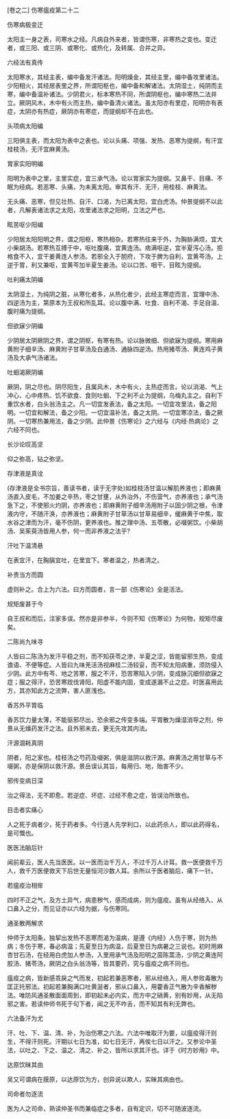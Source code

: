 [卷之二] 伤寒瘟疫第二十二

伤寒病极变迁

太阳主一身之表，司寒水之经。凡病自外来者，皆谓伤寒，非寒热之变也。变迁者，或三阳、或三阴、或寒化、或热化，及转属、合并之异。

六经法有真传

太阳寒水，其经主表，编中备发汗诸法。阳明燥金，其经主里，编中备攻里诸法。少阳相火，其经居表里之界，所谓阳枢也，编中备和解诸法。太阴湿土，纯阴而主寒，编中备温补诸法。少阴君火，标本寒热不同，所谓阴枢也，编中寒热二法并立。厥阴风木，木中有火而主热，编中备清火诸法。虽太阳亦有里症，阳明亦有表症，太阴亦有热症，厥阴亦有寒症，而提纲却不在此也。

头项病太阳编

三阳俱主表，而太阳为表中之表也。论以头痛、项强、发热、恶寒为提纲，有汗宜桂枝汤，无汗宜麻黄汤。

胃家实阳明编

阳明为表中之里，主里实症，宜三承气汤。论以胃家实为提纲。又鼻干、目痛、不眠为经病。若恶寒、头痛，为未离太阳。审其有汗、无汗，用桂枝、麻黄法。

无头痛、恶寒，但见壮热、自汗、口渴，为已离太阳，宜白虎汤。仲景提纲不以此者，凡解表诸法求之太阳，攻里诸法求之阳明，立法之严也。

眩苦呕少阳编

少阳居太阳阳明之界，谓之阳枢，寒热相杂。若寒热往来于外，为胸胁满烦，宜大小柴胡汤。若寒热互搏于中，呕吐腹痛，宜黄连汤。痞满呕逆，宜半夏泻心汤。拒格食不入，宜干姜黄连人参汤。若邪全入于胆府，下攻于脾为自利，宜黄芩汤。上逆于胃，利又兼呕，宜黄芩加半夏生姜汤。论以口苦、咽干、目眩为提纲。

吐利痛太阴编

太阴湿土，为纯阴之脏，从寒化者多，从热化者少，此经主寒症而言，宜理中汤、四逆汤为主，第原本为王叔和所乱耳。论以腹中满、吐食、自利不渴、手足自温、腹时痛为提纲。

但欲寐少阴编

少阴居太阴厥阴之界，谓之阴枢，有寒有热。论以脉微细、但欲寐为提纲。寒用麻黄附子细辛汤、麻黄附子甘草汤及白通汤、通脉四逆汤。热用猪苓汤、黄连鸡子黄汤及大承气汤诸法。

吐蛔渴厥阴编

厥阴，阴之尽也。阴尽阳生，且属风木，木中有火，主热症而言。论以消渴、气上冲心、心中疼热、饥不欲食、食则吐蛔、下之利不止为提纲，乌梅丸主之。自利下重饮水者，白头翁汤主之。凡一切宜发表法，备之太阳。一切宜攻里法，备之阳明。一切宜和解法，备之少阳。一切宜温补法，备之太阴。一切宜寒凉法，备之厥阴。一切寒热兼用法，备之少阴。此仲景《伤寒论》之六经与《内经·热病论》之六经不同也。

长沙论叹高坚

仰之弥高，钻之弥坚。

存津液是真诠

(存津液是全书宗旨，善读书者，读于无字处)如桂枝汤甘温以解肌养液也；即麻黄汤直入皮毛，不加姜之辛热，枣之甘壅，从外治外，不伤营气，亦养液也；承气汤急下之，不使邪火灼阴，亦养液也；即麻黄附子细辛汤用附子以固少阴之根，令津液内守，不随汗涣，亦养液也；麻黄附子甘草汤以甘草易细辛，缓麻黄于中焦，取水谷之津而为汗，毫不伤阴，更养液也。推之理中汤、五苓散，必啜粥饮。小柴胡汤、吴茱萸汤皆用人参，何一而非养液之法乎?

汗吐下温清悬

在表宜汗，在胸膈宜吐，在里宜下。寒者温之，热者清之。

补贵当方而圆

虚则补之。合上为六法。曰方而圆者，言一部《伤寒论》全是活法。

规矩废甚于今

自王叔和而后，注家多误。然亦是非参半，今则不知《伤寒论》为何物，规矩尽废矣。

二陈尚九味寻

人皆曰二陈汤为发汗平稳之剂，而不知茯苓之渗，半夏之涩，皆能留邪生热，变成谵语、不便等症。人皆曰九味羌活汤视麻桂二汤较妥，而不知太阳病重，须防侵入少阴。此方中有芩、地之苦寒，服之不汗，恐苦寒陷入少阴，变成脉沉细但欲寐之症；服之得汗，恐苦寒戕伐肾阳，阳虚不能内固，变成遂漏不止之症。时医喜用此方，其亦知此方之流弊，害人匪浅也。

香苏外平胃临

香苏饮力量太薄，不能驱邪尽出，恐余邪之传变多端。平胃散为燥湿消导之剂，仲景从无燥药发汗之法。且外邪未去，更无先攻其内法。

汗源涸耗真阴

阴者，阳之家也。桂枝汤之芍药及啜粥，俱是滋阴以救汗源。麻黄汤之用甘草与不啜粥，亦是保阴以救汗源。景岳误认其旨，每用归、地，贻害不少。

邪传变病日深

治之得法，无不即愈。若逆症、坏症、过经不愈之症，皆误治所致也。

目击者实痛心

人之死于病者少，死于药者多。今行道人先学利口，以此药杀人，即以此药得名，是可慨也。

医医法脑后针

闻前辈云，医人先当医医。以一医而治千万人，不过千万人计耳。救一医便救千万人，救千万医便救天下后世无量恒河沙数人耳。余所以于医者脑后，痛下一针。

若瘟疫治相侔

四时不正之气，及方土异气，病患秽气，感而成病，则为瘟疫。虽有从经络入、从口鼻入之分，而见证亦以六经为据，与伤寒同。

通圣散两解求

仲师于太阳条，独挈出发热不恶寒而渴为温病，是遵《内经》人伤于寒，则为热病；冬伤于寒，春必病温；先夏至日为病温，后夏至日为病暑之三说也。初时用麻杏甘石汤，在经用白虎加人参汤，入里用承气汤及阳明之茵陈蒿汤，少阴之黄连阿胶汤、猪苓汤，厥阴之白头翁汤等，皆其要药，究与瘟疫之病不同也。

瘟疫之病，皆新感乖戾之气而发，初起若兼恶寒者，邪从经络入，用人参败毒散为匡正托邪法。初起若兼胸满口吐黄涎者，邪从口鼻入，用藿香正气散为辛香解秽法。唯防风通圣散面面周到，即初起未必内实，而方中之硝黄，别有妙用，从无陷邪之害。若读仲师书死于句下者，闻之无不咋舌，而不知其有利无弊也。

六法备汗为尤

汗、吐、下、温、清、补，为治伤寒之六法。六法中唯取汗为要，以瘟疫得汗则生，不得汗则死。汗期以七日为准，如七日无汗，再俟七日以汗之。又参论中圣法，以吐之、下之、温之、清之、补之，皆所以求其汗也。详于《时方妙用》中。

达原饮昧其由

吴又可谓病在膜原，以达原饮为方，创异说以欺人，实昧其病由也。

司命者勿逐流

医为人之司命，熟读仲圣书而兼临症之多者，自有定识，切不可随波逐流。

